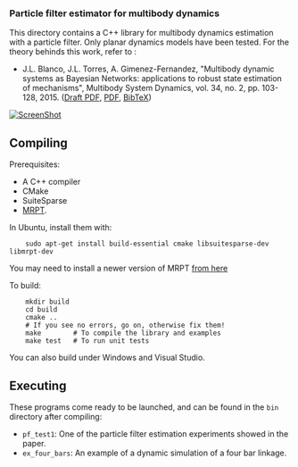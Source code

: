 ### Particle filter estimator for multibody dynamics ###
This directory contains a C++ library for multibody dynamics estimation with 
a particle filter. Only planar dynamics models have been tested. 
For the theory behinds this work, refer to : 
  * J.L. Blanco, J.L. Torres, A. Gimenez-Fernandez, "Multibody dynamic systems as Bayesian Networks: applications to robust state estimation of mechanisms", Multibody System Dynamics, vol. 34, no. 2, pp. 103-128, 2015.  ([Draft PDF](http://ingmec.ual.es/~jlblanco/papers/blanco2015mds_bayesian_networks_DRAFT.pdf), [PDF](http://www.sciencedirect.com/science/article/pii/S0094114X15000919),  [BibTeX](http://ingmec.ual.es/aigaion2/index.php/export/publication/312/bibtex))

[![ScreenShot](https://raw.githubusercontent.com/MBDS/mbde-particle-filter/master/mbde-pf-screenshot.jpg)](https://www.youtube.com/watch?v=7Zru0oiz36g)

Compiling 
------------
Prerequisites: 
  * A C++ compiler
  * CMake
  * SuiteSparse
  * [MRPT](http://www.mrpt.org).

In Ubuntu, install them with: 

        sudo apt-get install build-essential cmake libsuitesparse-dev libmrpt-dev

You may need to install a newer version of MRPT [from here](http://www.mrpt.org/MRPT_in_GNU/Linux_repositories)

To build: 

        mkdir build
        cd build 
        cmake ..  
        # If you see no errors, go on, otherwise fix them!
        make        # To compile the library and examples
        make test   # To run unit tests

You can also build under Windows and Visual Studio.

Executing
------------
These programs come ready to be launched, and can be found in the `bin` 
directory after compiling:

  * `pf_test1`: One of the particle filter estimation experiments showed in the paper.
  * `ex_four_bars`: An example of a dynamic simulation of a four bar linkage. 

